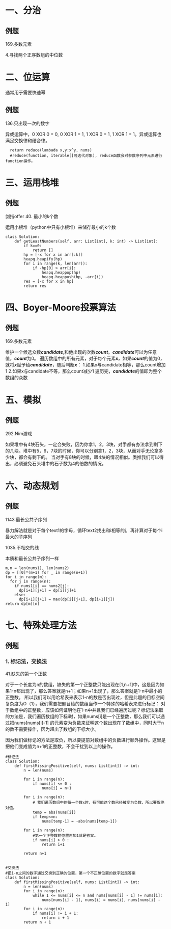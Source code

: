 # 一、分治
## 例题
169.多数元素

4.寻找两个正序数组的中位数

# 二、位运算

通常用于需要快速幂
## 例题

136.只出现一次的数字

异或运算中，0 XOR 0 = 0, 0 XOR 1 = 1, 1 XOR 0 = 1, 1 XOR 1 = 1。异或运算也满足交换律和结合律。
```
  return reduce(lambada x,y:x^y, nums)
  #reduce(function, iterable[]可迭代对象), reduce函数会对参数序列中元素进行function操作。
```

# 三、运用栈堆

## 例题

剑指offer 40. 最小的k个数

运用小根堆（python中只有小根堆）来储存最小的k个数
```
class Solution:
    def getLeastNumbers(self, arr: List[int], k: int) -> List[int]:
        if k==0:
            return []
        hp = [-x for x in arr[:k]]
        heapq.heapify(hp)
        for i in range(k, len(arr)):
            if -hp[0] > arr[i]:
                heapq.heappop(hp)
                heapq.heappush(hp, -arr[i])
        res = [-x for x in hp]
        return res
```


# 四、Boyer-Moore投票算法
## 例题

169.多数元素

维护一个候选众数***candidate***,和他出现的次数***count***。***candidate***可以为任意值，***count***为0。
遍历数组中的所有元素，对于每个元素***x***，如果***count***的值为0，就将***x***赋予给***candidate***，随后判断***x***：
  1.如果x与candidate相等，那么count增加1
  2.如果x与candidate不等，那么count减少1
遍历完，***candidate***的值即为整个数组的众数


# 五、模拟
## 例题

292.Nim游戏

如果堆中有4块石头，一定会失败，因为你拿1，2，3块，对手都有办法拿到剩下的几块。堆中有5，6，7块的时候，你可以分别拿1，2，3块，从而对手无论拿多少块，都会有剩下的。
当对手有8块的时候，跟4块的情况相似。类推我们可以得出，必须避免石头堆中的石子数为4的倍数的情况。

# 六、动态规划
## 例题

1143.最长公共子序列

暴力解法就是对于每个text1的字母，循环text2找出和i相等的j，再计算对于每个i最大的子序列

1035.不相交的线

本质和最长公共子序列一样
```
m,n = len(nums1), len(nums2)
dp = [[0]*(m+1) for _ in range(n+1)]
for i in range(m):
  for j in range(n):
    if nums1[i] == nums2[j]:
      dp[i+1][j+1] = dp[i][j]+1
    else:
      dp[i+1][j+1] = max(dp[i][j+1], dp[i+1][j])
return dp[m][n]
```

# 七、特殊处理方法
## 例题

### 1. 标记法，交换法
41.缺失的第一个正数

对于一个长度为n的数组，缺失的第一个正整数只能出现在[1,n+1]中，这是因为如果1-n都出现了，那么答案就是n+1；如果n+1出现了，那么答案就是1-n中最小的正整数。
所以我们可以用哈希表来表示1-n的数是否出现过，但是此题的目标空间复杂度为O（1），我们需要把题目给的数组当作一个特殊的哈希表来进行标记：
对于数组中的正整数，应该如何证明他在1-n中并且我们已经遍历过呢？标记法采取的方法是，我们遍历数组的下标i时，如果nums[i]是一个正整数，那么我们可以通过把nums[nums[i]-1]
的元素变为负数来证明这个数出现在了数组中，同时大于n的数不需要操作，因为超出了数组的下标大小。

因为我们做标记的方法是取负，所以要提前对数组中的负数进行额外操作。这里是把他们变成值为n+1的正整数，不会干扰到以上的操作。

```
#标记法
class Solution:
    def firstMissingPositive(self, nums: List[int]) -> int:
        n = len(nums)

        for i in range(n):
            if nums[i] <= 0 :
                nums[i] = n+1
            
        for i in range(n):
            # 我们遍历数组中的每一个数x时，有可能这个数已经被变为负数，所以要取绝对值。
            temp = abs(nums[i])
            if temp<=n:
                nums[temp-1] = -abs(nums[temp-1])

        for i in range(n):
            #第一个正整数的位置再加1就是答案。
            if nums[i] > 0 :
                return i+1
        
        return n+1
        
        
#交换法
#把1-n之间的数字通过交换到正确的位置，第一个不正确位置的数字就是答案
class Solution:
    def firstMissingPositive(self, nums: List[int]) -> int:
        n = len(nums)
        for i in range(n):
            while 1 <= nums[i] <= n and nums[nums[i] - 1] != nums[i]:
                nums[nums[i] - 1], nums[i] = nums[i], nums[nums[i] - 1]
        for i in range(n):
            if nums[i] != i + 1:
                return i + 1
        return n + 1

```


